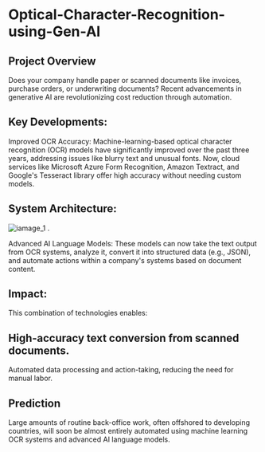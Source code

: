 # Optical-Character-Recognition-using-Gen-AI

## Project Overview
Does your company handle paper or scanned documents like invoices, purchase orders, or underwriting documents? Recent advancements in generative AI are revolutionizing cost reduction through automation.


## Key Developments:
Improved OCR Accuracy: Machine-learning-based optical character recognition (OCR) models have significantly improved over the past three years, addressing issues like blurry text and unusual fonts. Now, cloud services like Microsoft Azure Form Recognition, Amazon Textract, and Google's Tesseract library offer high accuracy without needing custom models.

## System Architecture:
  ![iamage_1](https://github.com/shivam221997/optical-character-recognition-using-Gen-AI/assets/156662255/da71e037-ec92-4cf0-bb42-20d545c344f8) .

Advanced AI Language Models: These models can now take the text output from OCR systems, analyze it, convert it into structured data (e.g., JSON), and automate actions within a company's systems based on document content.

## Impact:
This combination of technologies enables:

## High-accuracy text conversion from scanned documents.
Automated data processing and action-taking, reducing the need for manual labor.
## Prediction
Large amounts of routine back-office work, often offshored to developing countries, will soon be almost entirely automated using machine learning OCR systems and advanced AI language models.
